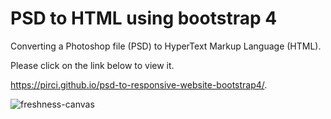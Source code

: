 # PSD to HTML using bootstrap 4 

Converting a Photoshop file (PSD) to HyperText Markup Language (HTML).



Please click on the link below to view it.
 
https://pirci.github.io/psd-to-responsive-website-bootstrap4/.


![freshness-canvas](https://user-images.githubusercontent.com/43238947/113290987-ab620200-92f2-11eb-88cd-e57a43256b4e.jpg)
